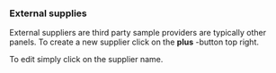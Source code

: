 ### External supplies

External suppliers are third party sample providers are typically other panels. To create a new supplier click on the **plus** -button top right.

To edit simply click on the supplier name.
